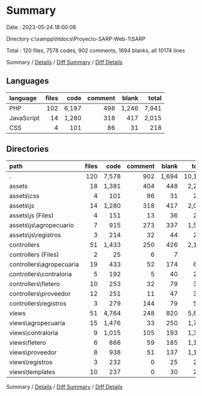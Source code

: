 # Summary

Date : 2023-05-24 18:00:08

Directory c:\\xampp\\htdocs\\Proyecto-SARP-Web-1\\SARP

Total : 120 files,  7578 codes, 902 comments, 1694 blanks, all 10174 lines

Summary / [Details](details.md) / [Diff Summary](diff.md) / [Diff Details](diff-details.md)

## Languages
| language | files | code | comment | blank | total |
| :--- | ---: | ---: | ---: | ---: | ---: |
| PHP | 102 | 6,197 | 498 | 1,246 | 7,941 |
| JavaScript | 14 | 1,280 | 318 | 417 | 2,015 |
| CSS | 4 | 101 | 86 | 31 | 218 |

## Directories
| path | files | code | comment | blank | total |
| :--- | ---: | ---: | ---: | ---: | ---: |
| . | 120 | 7,578 | 902 | 1,694 | 10,174 |
| assets | 18 | 1,381 | 404 | 448 | 2,233 |
| assets\\css | 4 | 101 | 86 | 31 | 218 |
| assets\\js | 14 | 1,280 | 318 | 417 | 2,015 |
| assets\\js (Files) | 4 | 151 | 13 | 36 | 200 |
| assets\\js\\agropecuario | 7 | 915 | 273 | 337 | 1,525 |
| assets\\js\\registros | 3 | 214 | 32 | 44 | 290 |
| controllers | 51 | 1,433 | 250 | 426 | 2,109 |
| controllers (Files) | 2 | 25 | 6 | 7 | 38 |
| controllers\\agropecuaria | 19 | 433 | 52 | 174 | 659 |
| controllers\\contraloria | 5 | 192 | 5 | 40 | 237 |
| controllers\\fletero | 10 | 253 | 32 | 79 | 364 |
| controllers\\proveedor | 12 | 251 | 11 | 47 | 309 |
| controllers\\registros | 3 | 279 | 144 | 79 | 502 |
| views | 51 | 4,764 | 248 | 820 | 5,832 |
| views\\agropecuaria | 15 | 1,476 | 33 | 250 | 1,759 |
| views\\contraloria | 9 | 1,015 | 105 | 193 | 1,313 |
| views\\fletero | 6 | 866 | 59 | 185 | 1,110 |
| views\\proveedor | 8 | 938 | 51 | 137 | 1,126 |
| views\\registros | 3 | 232 | 0 | 25 | 257 |
| views\\templates | 10 | 237 | 0 | 30 | 267 |

Summary / [Details](details.md) / [Diff Summary](diff.md) / [Diff Details](diff-details.md)
